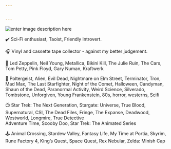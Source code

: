 ```yaml
---


---
```


<p><img alt="enter image description here" src="https://raw.githubusercontent.com/planetspaceball/planetspaceball.github.io/master/images/cassette.jpg"></p>
<p>✔️ Sci-Fi enthusiast, Taoist, Friendly Introvert.</p>
<p>🎧 Vinyl and cassette tape collector - against my better judgement.</p>
<p>🎵 Led Zeppelin, Neil Young, Metallica, Bikini Kill, The Julie Ruin, The Cars, Tom Petty, Pink Floyd, Gary Numan, Kraftwerk</p>
<p>🎥 Poltergeist, Alien, Evil Dead, Nightmare on Elm Street, Terminator, Tron, Mad Max, The Last Starfighter, Night of the Comet, Halloween, Candyman, Shaun of the Dead, Paranormal Activity, Weird Science, Silverado, Tombstone, Unforgiven, Young Frankenstein, 80s, horror, westerns, Scifi</p>
<p>📺 Star Trek: The Next Generation, Stargate: Universe, True Blood, Supernatural, CSI, The Dead Files, Fringe, The Expanse, Deadwood, Westworld, Longmire, True Detective<br>
Adventure Time, Scooby Doo, Star Trek: The Animated Series</p>
<p>🕹️ Animal Crossing, Stardew Valley, Fantasy Life, My Time at Portia, Skyrim, Rune Factory 4, King’s Quest, Space Quest, Rex Nebular, Zelda: Minish Cap</p>

